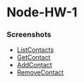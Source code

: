 # Node-HW-1

### Screenshots

- [ListContacts](https://ibb.co/Snp1YR7)
- [GetContact](https://ibb.co/WztrC9C)
- [AddContact](https://ibb.co/JtqSms6)
- [RemoveContact](https://ibb.co/ZTDyVTJ)
